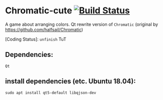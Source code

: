 # Chromatic-cute [![Build Status](https://travis-ci.org/Texas-C/Chromatic-cute.svg?branch=master)](https://travis-ci.org/Texas-C/Chromatic-cute)

A game about arranging colors. Qt rewrite version of `Chromatic` (original by https://github.com/halfsail/Chromatic)

[Coding Status]: `unfinish` TuT

## Dependencies:

	Qt

## install dependencies (etc. Ubuntu 18.04):

	sudo apt install qt5-default libqjson-dev
